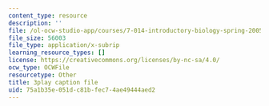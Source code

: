 ```yaml
---
content_type: resource
description: ''
file: /ol-ocw-studio-app/courses/7-014-introductory-biology-spring-2005/75a1b35e051dc81bfec74ae49444aed2_vES9nISxtjk.srt
file_size: 56003
file_type: application/x-subrip
learning_resource_types: []
license: https://creativecommons.org/licenses/by-nc-sa/4.0/
ocw_type: OCWFile
resourcetype: Other
title: 3play caption file
uid: 75a1b35e-051d-c81b-fec7-4ae49444aed2
---
```

